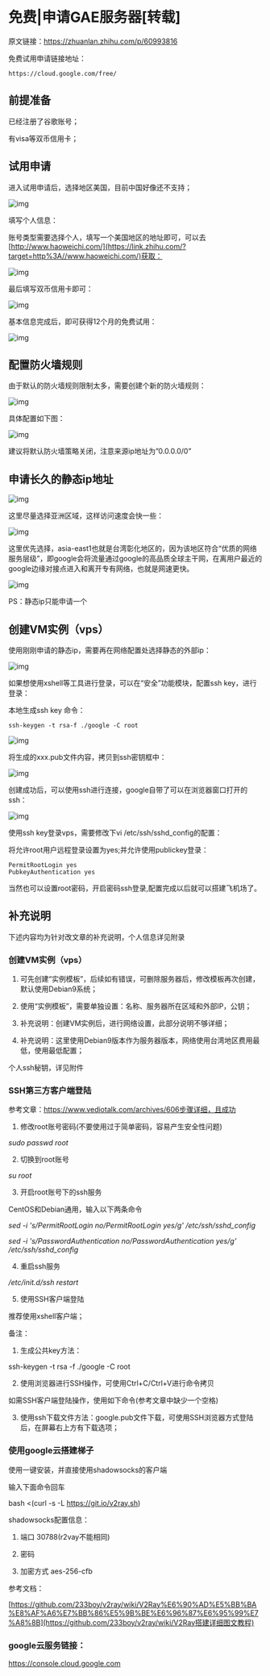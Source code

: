 # 免费|申请GAE服务器[转载]

原文链接：https://zhuanlan.zhihu.com/p/60993816

免费试用申请链接地址：

```text
https://cloud.google.com/free/
```

## **前提准备**

已经注册了谷歌账号；

有visa等双币信用卡；

## **试用申请**

进入试用申请后，选择地区美国，目前中国好像还不支持；

![img](https://quentin-md.oss-cn-shanghai.aliyuncs.com/img/2020/03/GAE申请/GAE申请v2-2ea770c340db155d9eb364d4b0127142_1440w.jpg)

填写个人信息：

账号类型需要选择个人，填写一个美国地区的地址即可，可以去[http://www.haoweichi.com/](https://link.zhihu.com/?target=http%3A//www.haoweichi.com/)获取：



![img](https://quentin-md.oss-cn-shanghai.aliyuncs.com/img/2020/03/GAE申请/GAE申请v2-5abc819569960e2eb3af67daea7e41d7_1440w.jpg)





最后填写双币信用卡即可：



![img](https://quentin-md.oss-cn-shanghai.aliyuncs.com/img/2020/03/GAE申请/GAE申请v2-be8f4123e391121ceb0d5e4fd4236869_1440w.jpg)



基本信息完成后，即可获得12个月的免费试用：



![img](https://quentin-md.oss-cn-shanghai.aliyuncs.com/img/2020/03/GAE申请/GAE申请v2-3f61298d17c44bbfda9db5c9e9e9101d_1440w.jpg)





## **配置防火墙规则**

由于默认的防火墙规则限制太多，需要创建个新的防火墙规则：



![img](https://quentin-md.oss-cn-shanghai.aliyuncs.com/img/2020/03/GAE申请/GAE申请v2-f8feba727ae3871a5dcf00c945f3e7b3_1440w.jpg)



具体配置如下图：



![img](https://quentin-md.oss-cn-shanghai.aliyuncs.com/img/2020/03/GAE申请/GAE申请v2-5803a276fe1a46de5166ee3ff4af76e3_1440w.jpg)



建议将默认防火墙策略关闭，注意来源ip地址为”0.0.0.0/0”

## **申请长久的静态ip地址**

![img](https://quentin-md.oss-cn-shanghai.aliyuncs.com/img/2020/03/GAE申请/GAE申请v2-d64389eee7bd77ff5819728d784c0323_1440w.jpg)

这里尽量选择亚洲区域，这样访问速度会快一些：



![img](https://quentin-md.oss-cn-shanghai.aliyuncs.com/img/2020/03/GAE申请/GAE申请v2-d5cd03c17009fc243b34025f407d5bf4_1440w.jpg)



这里优先选择，asia-east1也就是台湾彰化地区的，因为该地区符合“优质的网络服务层级”，即google会将流量通过google的高品质全球主干网，在离用户最近的google边缘对接点进入和离开专有网络，也就是网速更快。



![img](https://quentin-md.oss-cn-shanghai.aliyuncs.com/img/2020/03/GAE申请/GAE申请v2-c8a6792c66e176dcadb27806e244e151_1440w.jpg)



PS：静态ip只能申请一个

## **创建VM实例（vps）**

使用刚刚申请的静态ip，需要再在网络配置处选择静态的外部ip：



![img](https://quentin-md.oss-cn-shanghai.aliyuncs.com/img/2020/03/GAE申请/GAE申请v2-e819f22672487868a0428b2e24426119_1440w.jpg)



如果想使用xshell等工具进行登录，可以在“安全”功能模块，配置ssh key，进行登录：

本地生成ssh key 命令：

```text
ssh-keygen -t rsa-f ./google -C root
```



![img](https://quentin-md.oss-cn-shanghai.aliyuncs.com/img/2020/03/GAE申请/GAE申请v2-f41a626b068ce281d7c5eba2666369d7_1440w.jpg)



将生成的xxx.pub文件内容，拷贝到ssh密钥框中：



![img](https://quentin-md.oss-cn-shanghai.aliyuncs.com/img/2020/03/GAE申请/GAE申请v2-89481e1732063b2b029543558f40d4f4_1440w.jpg)



创建成功后，可以使用ssh进行连接，google自带了可以在浏览器窗口打开的ssh：



![img](https://quentin-md.oss-cn-shanghai.aliyuncs.com/img/2020/03/GAE申请/GAE申请v2-4321ad2ef784445b0a32ee56181ce0a4_1440w.jpg)



使用ssh key登录vps，需要修改下vi /etc/ssh/sshd_config的配置：

将允许root用户远程登录设置为yes;并允许使用publickey登录：

```text
PermitRootLogin yes
PubkeyAuthentication yes
```

当然也可以设置root密码，开启密码ssh登录,配置完成以后就可以搭建飞机场了。



## 补充说明

下述内容均为针对改文章的补充说明，个人信息详见附录

### 创建VM实例（vps）

1)  可先创建“实例模板”，后续如有错误，可删除服务器后，修改模板再次创建，默认使用Debian9系统；

2)  使用“实例模板”，需要单独设置：名称、服务器所在区域和外部IP，公钥；

3)  补充说明：创建VM实例后，进行网络设置，此部分说明不够详细；

4)  补充说明：这里使用Debian9版本作为服务器版本，网络使用台湾地区费用最低，使用最低配置；

个人ssh秘钥，详见附件

### SSH第三方客户端登陆

参考文章：https://www.vediotalk.com/archives/606步骤详细，且成功

 

1)  修改root账号密码(不要使用过于简单密码，容易产生安全性问题)

*sudo passwd root*

2)  切换到root账号

*su root*

3)  开启root账号下的ssh服务

CentOS和Debian通用，输入以下两条命令

*sed -i 's/PermitRootLogin no/PermitRootLogin yes/g' /etc/ssh/sshd_config*

*sed -i 's/PasswordAuthentication no/PasswordAuthentication yes/g' /etc/ssh/sshd_config*

4)  重启ssh服务

*/etc/init.d/ssh restart*

5)  使用SSH客户端登陆

推荐使用xshell客户端；

 

备注：

1)  生成公共key方法：

ssh-keygen -t rsa -f ./google -C root

2)  使用浏览器进行SSH操作，可使用Ctrl+C/Ctrl+V进行命令拷贝

如需SSH客户端登陆操作，使用如下命令(参考文章中缺少一个空格)

3)  使用ssh下载文件方法：google.pub文件下载，可使用SSH浏览器方式登陆后，在屏幕右上方有下载选项；

 

### 使用google云搭建梯子

使用一键安装，并直接使用shadowsocks的客户端

 

输入下面命令回车

bash <(curl -s -L https://git.io/v2ray.sh)

shadowsocks配置信息：

1)  端口 30788(r2vay不能相同)

2)  密码

3)  加密方式 aes-256-cfb

 

参考文档：

[https://github.com/233boy/v2ray/wiki/V2Ray%E6%90%AD%E5%BB%BA%E8%AF%A6%E7%BB%86%E5%9B%BE%E6%96%87%E6%95%99%E7%A8%8B](https://github.com/233boy/v2ray/wiki/V2Ray搭建详细图文教程)

###  google云服务链接：

https://console.cloud.google.com